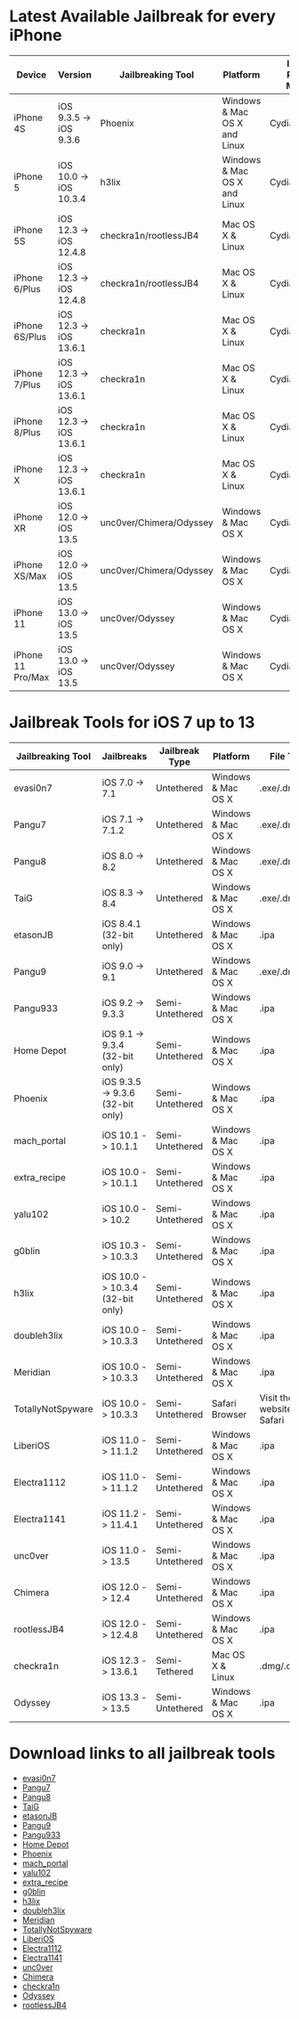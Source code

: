 # Latest Available Jailbreak for every iPhone

| Device | Version | Jailbreaking Tool | Platform | Installed Package Manager |
|---------|----------|----------|---------|--------|
| iPhone 4S  | iOS 9.3.5 -> iOS 9.3.6 | Phoenix   | Windows & Mac OS X and Linux | Cydia |
| iPhone 5   | iOS 10.0 -> iOS 10.3.4 | h3lix     | Windows & Mac OS X and Linux | Cydia |
| iPhone 5S  | iOS 12.3 -> iOS 12.4.8 | checkra1n/rootlessJB4 | Mac OS X & Linux | Cydia/Saily |
| iPhone 6/Plus  | iOS 12.3 -> iOS 12.4.8 | checkra1n/rootlessJB4 | Mac OS X & Linux | Cydia/Saily |
| iPhone 6S/Plus | iOS 12.3 -> iOS 13.6.1 | checkra1n | Mac OS X & Linux | Cydia |
| iPhone 7/Plus  | iOS 12.3 -> iOS 13.6.1 | checkra1n | Mac OS X & Linux | Cydia |
| iPhone 8/Plus  | iOS 12.3 -> iOS 13.6.1 | checkra1n | Mac OS X & Linux | Cydia |
| iPhone X       | iOS 12.3 -> iOS 13.6.1 | checkra1n | Mac OS X & Linux | Cydia |
| iPhone XR      | iOS 12.0 -> iOS 13.5   | unc0ver/Chimera/Odyssey | Windows & Mac OS X | Cydia/Sileo/Sileo |
| iPhone XS/Max  | iOS 12.0 -> iOS 13.5   | unc0ver/Chimera/Odyssey | Windows & Mac OS X | Cydia/Sileo/Sileo |
| iPhone 11      | iOS 13.0 -> iOS 13.5   | unc0ver/Odyssey         | Windows & Mac OS X | Cydia/Sileo |
| iPhone 11 Pro/Max | iOS 13.0 -> iOS 13.5 | unc0ver/Odyssey        | Windows & Mac OS X | Cydia/Sileo |


# Jailbreak Tools for iOS 7 up to 13

| Jailbreaking Tool | Jailbreaks | Jailbreak Type | Platform | File Type | Package Manager |
|----------|---------|----------|--------|---------|------|
| evasi0n7 | iOS 7.0 -> 7.1 | Untethered | Windows & Mac OS X | .exe/.dmg | Cydia |
| Pangu7 | iOS 7.1 -> 7.1.2 | Untethered | Windows & Mac OS X | .exe/.dmg | Cydia |
| Pangu8 | iOS 8.0 -> 8.2 | Untethered | Windows & Mac OS X | .exe/.dmg | Cydia |
| TaiG | iOS 8.3 -> 8.4 | Untethered | Windows & Mac OS X | .exe/.dmg | Cydia |
| etasonJB | iOS 8.4.1 (32-bit only) | Untethered | Windows & Mac OS X | .ipa | Cydia |
| Pangu9 | iOS 9.0 -> 9.1 | Untethered | Windows & Mac OS X | .exe/.dmg | Cydia |
| Pangu933 | iOS 9.2 -> 9.3.3 | Semi-Untethered | Windows & Mac OS X | .ipa | Cydia |
| Home Depot | iOS 9.1 -> 9.3.4 (32-bit only) | Semi-Untethered | Windows & Mac OS X | .ipa | Cydia |
| Phoenix | iOS 9.3.5 -> 9.3.6 (32-bit only) | Semi-Untethered | Windows & Mac OS X | .ipa | Cydia |
| mach_portal | iOS 10.1 -> 10.1.1 | Semi-Untethered | Windows & Mac OS X | .ipa | Cydia |
| extra_recipe | iOS 10.0 -> 10.1.1 | Semi-Untethered | Windows & Mac OS X | .ipa | Cydia |
| yalu102 | iOS 10.0 -> 10.2 | Semi-Untethered | Windows & Mac OS X | .ipa | Cydia |
| g0blin | iOS 10.3 -> 10.3.3 | Semi-Untethered | Windows & Mac OS X | .ipa | Cydia |
| h3lix | iOS 10.0 -> 10.3.4 (32-bit only) | Semi-Untethered | Windows & Mac OS X | .ipa | Cydia |
| doubleh3lix | iOS 10.0 -> 10.3.3 | Semi-Untethered | Windows & Mac OS X | .ipa | Cydia |
| Meridian | iOS 10.0 -> 10.3.3 | Semi-Untethered | Windows & Mac OS X | .ipa | Cydia |
| TotallyNotSpyware | iOS 10.0 -> 10.3.3 | Semi-Untethered | Safari Browser | Visit their website in Safari | Cydia |
| LiberiOS | iOS 11.0 -> 11.1.2 | Semi-Untethered | Windows & Mac OS X | .ipa | Cydia |
| Electra1112 | iOS 11.0 -> 11.1.2 | Semi-Untethered | Windows & Mac OS X | .ipa | Sileo |
| Electra1141 | iOS 11.2 -> 11.4.1 | Semi-Untethered | Windows & Mac OS X | .ipa | Sileo |
| unc0ver | iOS 11.0 -> 13.5   | Semi-Untethered | Windows & Mac OS X | .ipa | Cydia |
| Chimera | iOS 12.0 -> 12.4   | Semi-Untethered | Windows & Mac OS X | .ipa | Sileo |
| rootlessJB4 | iOS 12.0 -> 12.4.8   | Semi-Untethered | Windows & Mac OS X | .ipa | Saily |
| checkra1n | iOS 12.3 -> 13.6.1 | Semi-Tethered   | Mac OS X & Linux | .dmg/.deb/CLI | Cydia |
| Odyssey | iOS 13.3 -> 13.5   | Semi-Untethered | Windows & Mac OS X | .ipa | Sileo |


# Download links to all jailbreak tools

- [evasi0n7](https://www.techspot.com/downloads/6494-evasi0n7.html)
- [Pangu7](https://mega.nz/file/eY8RxRKb#2UYPogxuerqHdbpXiYUWWP4Wb90KdjXrRvn0poZcbFA)
- [Pangu8](https://mega.nz/#!XF0BnKwK!IiHLOL9aWNDF1gBRf2czHd1rPW9qan-FtNUcULTGm7Q)
- [TaiG](http://apt.taig.com/installer/TaiGJBreak_1201.zip)
- [etasonJB](https://etasonjb.tihmstar.net/ipa/etasonJB-RC5.ipa)
- [Pangu9](http://dl.pangu.25pp.com/jb/Pangu9_v1.2.0.exe)
- [Pangu933](http://dl.pangu.25pp.com/jb/NvwaStone_1.1.ipa)
- [Home Depot](http://wall.supplies/MixtapePlayerRC3.ipa)
- [Phoenix](https://phoenixpwn.com/)
- [mach_portal](https://yalu.qwertyoruiop.com/mach_portal+yalu-b3.ipa)
- [yalu102](https://yalu.qwertyoruiop.com/yalu102_beta7.ipa)
- [extra_recipe](https://yalu.qwertyoruiop.com/extra_recipe+yaluX%20beta4.ipa)
- [g0blin](https://iosninja.wetransfer.com/downloads/d5b9e6ad269a84b15b9504cd532f45ac20180129163701/5a063e)
- [h3lix](https://h3lix.tihmstar.net/ipa/h3lix-RC6.ipa)
- [doubleh3lix](https://doubleh3lix.tihmstar.net/ipa/doubleH3lix-RC8.ipa)
- [Meridian](https://meridian.sparkes.zone/)
- [TotallyNotSpyware](https://totally-not.spyware.lol/)
- [LiberiOS](http://newosxbook.com/liberios/)
- [Electra1112](https://coolstar.org/electra1112/)
- [Electra1141](https://coolstar.org/electra/)
- [unc0ver](https://unc0ver.dev/)
- [Chimera](https://chimera.sh/)
- [checkra1n](https://checkra.in/#release)
- [Odyssey](https://theodyssey.dev/)
- [rootlessJB4](https://github.com/brandonplank/rootlessJB4/releases/download/2.1/rootlessJB4.ipa)
